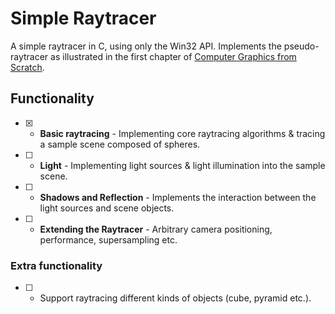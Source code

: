 # Simple Raytracer
A simple raytracer in C, using only the Win32 API. Implements the pseudo-raytracer as illustrated in the first chapter of [Computer Graphics from Scratch](https://www.gabrielgambetta.com/computer-graphics-from-scratch/).

## Functionality
- [X] - **Basic raytracing** - Implementing core raytracing algorithms & tracing a sample scene composed of spheres.
- [ ] - **Light** - Implementing light sources & light illumination into the sample scene.
- [ ] - **Shadows and Reflection** - Implements the interaction between the light sources and scene objects.
- [ ] - **Extending the Raytracer** - Arbitrary camera positioning, performance, supersampling etc.

### Extra functionality 
- [ ] - Support raytracing different kinds of objects (cube, pyramid etc.).
